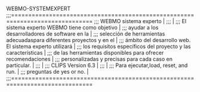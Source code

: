 WEBMO-SYSTEMEXPERT
;;;==============================================================================
;;;   WEBMO sistema experto                                                     |
;;;                                                                             |
;;;     El sistema experto WEBMO tiene como objetivo                            |
;;;     ayudar a los desarrolladores de software en la                          |
;;;     selección de herramientas adecuadaspara diferentes proyectos y en el    |
;;;     ámbito del desarrollo web. El sistema experto utilizará                 |
;;;     los requisitos específicos del proyecto y las características           |
;;;     de las herramientas disponibles para ofrecer recomendaciones            |
;;;     personalizadas y precisas para cada caso en particular.                 |
;;;                                                                             |
;;;     CLIPS Version 6.3                                                       |
;;;                                                                             |
;;;     Para ejecutar,load, reset, and run.                                     |
;;;     preguntas de yes or no.                                                 |
;;;==============================================================================
